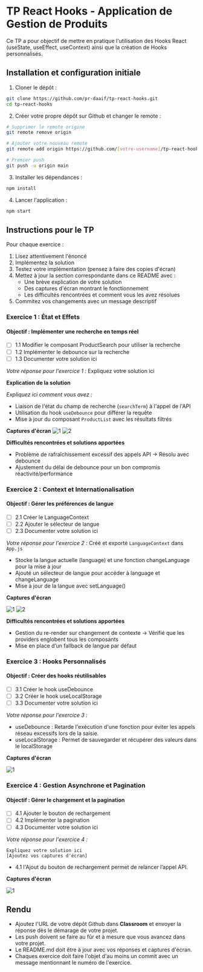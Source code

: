 # TP React Hooks - Application de Gestion de Produits

Ce TP a pour objectif de mettre en pratique l'utilisation des Hooks React (useState, useEffect, useContext) ainsi que la création de Hooks personnalisés.

## Installation et configuration initiale

1. Cloner le dépôt :
```bash
git clone https://github.com/pr-daaif/tp-react-hooks.git
cd tp-react-hooks
```

2. Créer votre propre dépôt sur Github et changer le remote :
```bash
# Supprimer le remote origine
git remote remove origin

# Ajouter votre nouveau remote
git remote add origin https://github.com/[votre-username]/tp-react-hooks.git

# Premier push
git push -u origin main
```

3. Installer les dépendances :
```bash
npm install
```

4. Lancer l'application :
```bash
npm start
```

## Instructions pour le TP

Pour chaque exercice :
1. Lisez attentivement l'énoncé
2. Implémentez la solution
3. Testez votre implémentation (pensez à faire des copies d'écran)
4. Mettez à jour la section correspondante dans ce README avec :
   - Une brève explication de votre solution
   - Des captures d'écran montrant le fonctionnement
   - Les difficultés rencontrées et comment vous les avez résolues
5. Commitez vos changements avec un message descriptif

### Exercice 1 : État et Effets 
#### Objectif : Implémenter une recherche en temps réel

- [ ] 1.1 Modifier le composant ProductSearch pour utiliser la recherche
- [ ] 1.2 Implémenter le debounce sur la recherche
- [ ] 1.3 Documenter votre solution ici

_Votre réponse pour l'exercice 1 :_
Expliquez votre solution ici

**Explication de la solution**

*Expliquez ici comment vous avez :*

- Liaison de l'état du champ de recherche (`searchTerm`) à l'appel de l'API
- Utilisation du hook `useDebounce` pour différer la requête
- Mise à jour du composant `ProductList` avec les résultats filtrés

**Captures d'écran**
![1](images/image1.png)
![2](images/image2.png)

**Difficultés rencontrées et solutions apportées**

- Problème de rafraîchissement excessif des appels API → Résolu avec debounce
- Ajustement du délai de debounce pour un bon compromis réactivité/performance


### Exercice 2 : Context et Internationalisation
#### Objectif : Gérer les préférences de langue

- [ ] 2.1 Créer le LanguageContext
- [ ] 2.2 Ajouter le sélecteur de langue
- [ ] 2.3 Documenter votre solution ici

_Votre réponse pour l'exercice 2 :_
Créé et exporté `LanguageContext` dans `App.js`
- Stocke la langue actuelle (language) et une fonction changeLanguage pour la mise à jour
- Ajouté un sélecteur de langue pour accéder à language et changeLanguage
- Mise à jour de la langue avec setLanguage()


**Captures d'écran**

![1](images/image3.png)
![2](images/image4.png)

**Difficultés rencontrées et solutions apportées**

- Gestion du re-render sur changement de contexte → Vérifié que les providers englobent tous les composants
- Mise en place d’un fallback de langue par défaut


### Exercice 3 : Hooks Personnalisés
#### Objectif : Créer des hooks réutilisables

- [ ] 3.1 Créer le hook useDebounce
- [ ] 3.2 Créer le hook useLocalStorage
- [ ] 3.3 Documenter votre solution ici

_Votre réponse pour l'exercice 3 :_

- useDebounce : Retarde l'exécution d'une fonction pour éviter les appels réseau excessifs lors de la saisie.
- useLocalStorage : Permet de sauvegarder et récupérer des valeurs dans le localStorage

**Captures d'écran**

![1](images/image5.png)



### Exercice 4 : Gestion Asynchrone et Pagination
#### Objectif : Gérer le chargement et la pagination

- [ ] 4.1 Ajouter le bouton de rechargement
- [ ] 4.2 Implémenter la pagination
- [ ] 4.3 Documenter votre solution ici

_Votre réponse pour l'exercice 4 :_
```
Expliquez votre solution ici
[Ajoutez vos captures d'écran]
```

- 4.1 l'Ajout du bouton de rechargement permet de relancer l’appel API.

**Captures d'écran**

![1](images/image6.png)


## Rendu

- Ajoutez l'URL de votre dépôt Github dans  **Classroom** et envoyer la réponse dès le démarage de votre projet.
- Les push doivent se faire au fûr et à mesure que vous avancez dans votre projet.
- Le README.md doit être à jour avec vos réponses et captures d'écran. 
- Chaques exercice doit faire l'objet d'au moins un commit avec un message mentionnant le numéro de l'exercice.
